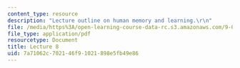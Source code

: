 ```yaml
---
content_type: resource
description: "Lecture outline on human memory and learning.\r\n"
file: /media/https%3A/open-learning-course-data-rc.s3.amazonaws.com/9-081-human-memory-and-learning-fall-2002/7a71062c702146f91021898e5fb49e86_lecnote8.pdf
file_type: application/pdf
resourcetype: Document
title: Lecture 8
uid: 7a71062c-7021-46f9-1021-898e5fb49e86
---
```

